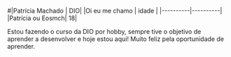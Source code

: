 #|Patrícia Machado | DIO|
|Oi eu me chamo | idade |
|----------|----------|
|Patrícia ou Eosmch| 18|

Estou fazendo o curso da DIO por hobby, sempre tive o objetivo de aprender a desenvolver e hoje estou aqui!
Muito feliz pela oportunidade de aprender.
